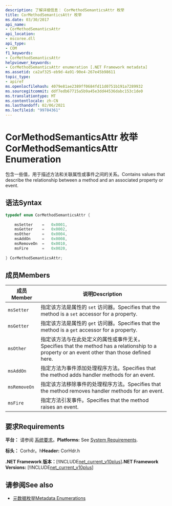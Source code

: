 ```yaml
---
description: 了解详细信息： CorMethodSemanticsAttr 枚举
title: CorMethodSemanticsAttr 枚举
ms.date: 03/30/2017
api_name:
- CorMethodSemanticsAttr
api_location:
- mscoree.dll
api_type:
- COM
f1_keywords:
- CorMethodSemanticsAttr
helpviewer_keywords:
- CorMethodSemanticsAttr enumeration [.NET Framework metadata]
ms.assetid: ca2af325-eb9d-4a91-90e4-267e45b98611
topic_type:
- apiref
ms.openlocfilehash: 4079e81ae2389ff0684fd11d0751b191a7289932
ms.sourcegitcommit: ddf7edb67715a5b9a45e3dd44536dabc153c1de0
ms.translationtype: MT
ms.contentlocale: zh-CN
ms.lasthandoff: 02/06/2021
ms.locfileid: "99784361"
---
```

# <a name="cormethodsemanticsattr-enumeration"></a><span data-ttu-id="bcd4d-103">CorMethodSemanticsAttr 枚举</span><span class="sxs-lookup"><span data-stu-id="bcd4d-103">CorMethodSemanticsAttr Enumeration</span></span>

<span data-ttu-id="bcd4d-104">包含一些值，用于描述方法和关联属性或事件之间的关系。</span><span class="sxs-lookup"><span data-stu-id="bcd4d-104">Contains values that describe the relationship between a method and an associated property or event.</span></span>  
  
## <a name="syntax"></a><span data-ttu-id="bcd4d-105">语法</span><span class="sxs-lookup"><span data-stu-id="bcd4d-105">Syntax</span></span>  
  
```cpp  
typedef enum CorMethodSemanticsAttr {  
  
    msSetter    =   0x0001,  
    msGetter    =   0x0002,  
    msOther     =   0x0004,  
    msAddOn     =   0x0008,  
    msRemoveOn  =   0x0010,  
    msFire      =   0x0020,  
  
} CorMethodSemanticsAttr;  
```  
  
## <a name="members"></a><span data-ttu-id="bcd4d-106">成员</span><span class="sxs-lookup"><span data-stu-id="bcd4d-106">Members</span></span>  
  
|<span data-ttu-id="bcd4d-107">成员</span><span class="sxs-lookup"><span data-stu-id="bcd4d-107">Member</span></span>|<span data-ttu-id="bcd4d-108">说明</span><span class="sxs-lookup"><span data-stu-id="bcd4d-108">Description</span></span>|  
|------------|-----------------|  
|`msSetter`|<span data-ttu-id="bcd4d-109">指定该方法是属性的 `set` 访问器。</span><span class="sxs-lookup"><span data-stu-id="bcd4d-109">Specifies that the method is a `set` accessor for a property.</span></span>|  
|`msGetter`|<span data-ttu-id="bcd4d-110">指定该方法是属性的 `get` 访问器。</span><span class="sxs-lookup"><span data-stu-id="bcd4d-110">Specifies that the method is a `get` accessor for a property.</span></span>|  
|`msOther`|<span data-ttu-id="bcd4d-111">指定该方法与在此处定义的属性或事件无关。</span><span class="sxs-lookup"><span data-stu-id="bcd4d-111">Specifies that the method has a relationship to a property or an event other than those defined here.</span></span>|  
|`msAddOn`|<span data-ttu-id="bcd4d-112">指定方法为事件添加处理程序方法。</span><span class="sxs-lookup"><span data-stu-id="bcd4d-112">Specifies that the method adds handler methods for an event.</span></span>|  
|`msRemoveOn`|<span data-ttu-id="bcd4d-113">指定该方法移除事件的处理程序方法。</span><span class="sxs-lookup"><span data-stu-id="bcd4d-113">Specifies that the method removes handler methods for an event.</span></span>|  
|`msFire`|<span data-ttu-id="bcd4d-114">指定方法引发事件。</span><span class="sxs-lookup"><span data-stu-id="bcd4d-114">Specifies that the method raises an event.</span></span>|  
  
## <a name="requirements"></a><span data-ttu-id="bcd4d-115">要求</span><span class="sxs-lookup"><span data-stu-id="bcd4d-115">Requirements</span></span>  

 <span data-ttu-id="bcd4d-116">**平台：** 请参阅 [系统要求](../../get-started/system-requirements.md)。</span><span class="sxs-lookup"><span data-stu-id="bcd4d-116">**Platforms:** See [System Requirements](../../get-started/system-requirements.md).</span></span>  
  
 <span data-ttu-id="bcd4d-117">**标头：** Corhdr。h</span><span class="sxs-lookup"><span data-stu-id="bcd4d-117">**Header:** CorHdr.h</span></span>  
  
 <span data-ttu-id="bcd4d-118">**.NET Framework 版本：**[!INCLUDE[net_current_v10plus](../../../../includes/net-current-v10plus-md.md)]</span><span class="sxs-lookup"><span data-stu-id="bcd4d-118">**.NET Framework Versions:** [!INCLUDE[net_current_v10plus](../../../../includes/net-current-v10plus-md.md)]</span></span>  
  
## <a name="see-also"></a><span data-ttu-id="bcd4d-119">请参阅</span><span class="sxs-lookup"><span data-stu-id="bcd4d-119">See also</span></span>

- [<span data-ttu-id="bcd4d-120">元数据枚举</span><span class="sxs-lookup"><span data-stu-id="bcd4d-120">Metadata Enumerations</span></span>](metadata-enumerations.md)
